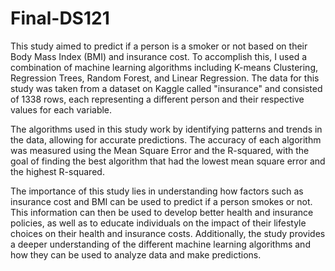 # Final-DS121
This study aimed to predict if a person is a smoker or not based on their Body Mass Index (BMI) and insurance cost. To accomplish this, I used a combination of machine learning algorithms including K-means Clustering, Regression Trees, Random Forest, and Linear Regression. The data for this study was taken from a dataset on Kaggle called "insurance" and consisted of 1338 rows, each representing a different person and their respective values for each variable.

The algorithms used in this study work by identifying patterns and trends in the data, allowing for accurate predictions. The accuracy of each algorithm was measured using the Mean Square Error and the R-squared, with the goal of finding the best algorithm that had the lowest mean square error and the highest R-squared.

The importance of this study lies in understanding how factors such as insurance cost and BMI can be used to predict if a person smokes or not. This information can then be used to develop better health and insurance policies, as well as to educate individuals on the impact of their lifestyle choices on their health and insurance costs. Additionally, the study provides a deeper understanding of the different machine learning algorithms and how they can be used to analyze data and make predictions.
